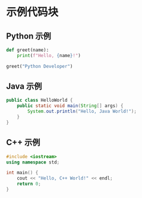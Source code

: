# 示例代码块

## Python 示例

```python
def greet(name):
    print(f"Hello, {name}!")

greet("Python Developer")
```

## Java 示例

```java
public class HelloWorld {
    public static void main(String[] args) {
        System.out.println("Hello, Java World!");
    }
}
```

## C++ 示例

```cpp
#include <iostream>
using namespace std;

int main() {
    cout << "Hello, C++ World!" << endl;
    return 0;
}
```
